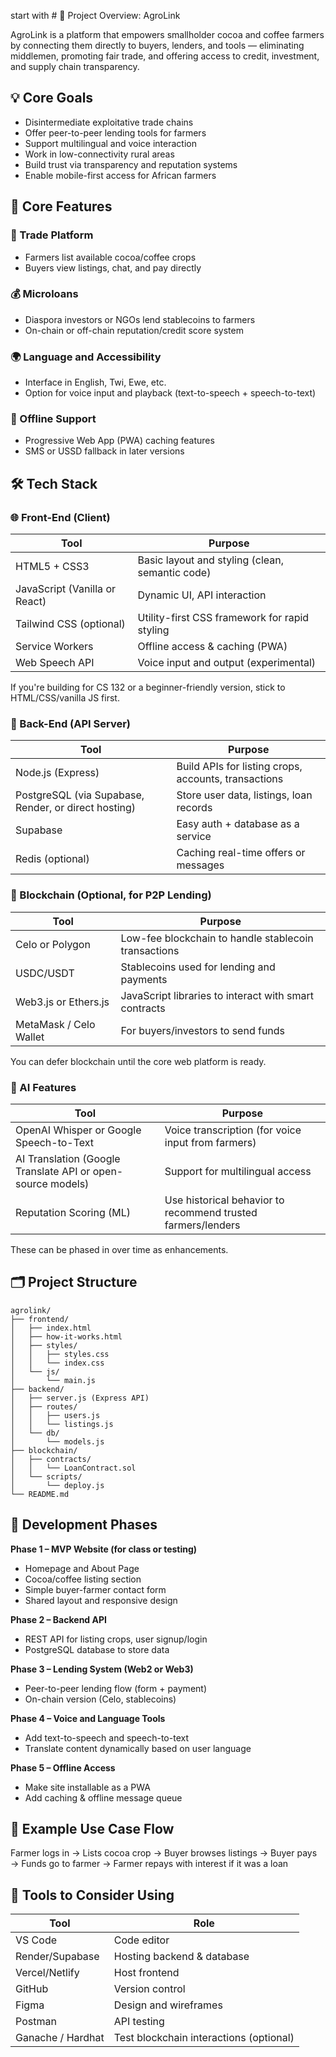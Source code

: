 start with # 🌾 Project Overview: AgroLink

AgroLink is a platform that empowers smallholder cocoa and coffee farmers by connecting them directly to buyers, lenders, and tools — eliminating middlemen, promoting fair trade, and offering access to credit, investment, and supply chain transparency.

## 💡 Core Goals
- Disintermediate exploitative trade chains
- Offer peer-to-peer lending tools for farmers
- Support multilingual and voice interaction
- Work in low-connectivity rural areas
- Build trust via transparency and reputation systems
- Enable mobile-first access for African farmers

## 🧱 Core Features

### 🔗 Trade Platform
- Farmers list available cocoa/coffee crops
- Buyers view listings, chat, and pay directly

### 💰 Microloans
- Diaspora investors or NGOs lend stablecoins to farmers
- On-chain or off-chain reputation/credit score system

### 🌍 Language and Accessibility
- Interface in English, Twi, Ewe, etc.
- Option for voice input and playback (text-to-speech + speech-to-text)

### 📱 Offline Support
- Progressive Web App (PWA) caching features
- SMS or USSD fallback in later versions

## 🛠️ Tech Stack

### 🌐 Front-End (Client)
| Tool                | Purpose                                              |
|---------------------|------------------------------------------------------|
| HTML5 + CSS3        | Basic layout and styling (clean, semantic code)      |
| JavaScript (Vanilla or React) | Dynamic UI, API interaction                |
| Tailwind CSS (optional) | Utility-first CSS framework for rapid styling    |
| Service Workers     | Offline access & caching (PWA)                      |
| Web Speech API      | Voice input and output (experimental)                |

If you're building for CS 132 or a beginner-friendly version, stick to HTML/CSS/vanilla JS first.

### 🧠 Back-End (API Server)
| Tool                | Purpose                                              |
|---------------------|------------------------------------------------------|
| Node.js (Express)   | Build APIs for listing crops, accounts, transactions |
| PostgreSQL (via Supabase, Render, or direct hosting) | Store user data, listings, loan records |
| Supabase            | Easy auth + database as a service                    |
| Redis (optional)    | Caching real-time offers or messages                 |

### 🔗 Blockchain (Optional, for P2P Lending)
| Tool                | Purpose                                              |
|---------------------|------------------------------------------------------|
| Celo or Polygon     | Low-fee blockchain to handle stablecoin transactions |
| USDC/USDT           | Stablecoins used for lending and payments            |
| Web3.js or Ethers.js| JavaScript libraries to interact with smart contracts|
| MetaMask / Celo Wallet | For buyers/investors to send funds                |

You can defer blockchain until the core web platform is ready.

### 🧩 AI Features
| Tool                | Purpose                                              |
|---------------------|------------------------------------------------------|
| OpenAI Whisper or Google Speech-to-Text | Voice transcription (for voice input from farmers) |
| AI Translation (Google Translate API or open-source models) | Support for multilingual access |
| Reputation Scoring (ML) | Use historical behavior to recommend trusted farmers/lenders |

These can be phased in over time as enhancements.

## 🗂️ Project Structure

```
agrolink/
├── frontend/
│   ├── index.html
│   ├── how-it-works.html
│   ├── styles/
│   │   ├── styles.css
│   │   └── index.css
│   └── js/
│       └── main.js
├── backend/
│   ├── server.js (Express API)
│   ├── routes/
│   │   ├── users.js
│   │   └── listings.js
│   └── db/
│       └── models.js
├── blockchain/
│   ├── contracts/
│   │   └── LoanContract.sol
│   └── scripts/
│       └── deploy.js
└── README.md
```

## 🚀 Development Phases

**Phase 1 – MVP Website (for class or testing)**
- Homepage and About Page
- Cocoa/coffee listing section
- Simple buyer-farmer contact form
- Shared layout and responsive design

**Phase 2 – Backend API**
- REST API for listing crops, user signup/login
- PostgreSQL database to store data

**Phase 3 – Lending System (Web2 or Web3)**
- Peer-to-peer lending flow (form + payment)
- On-chain version (Celo, stablecoins)

**Phase 4 – Voice and Language Tools**
- Add text-to-speech and speech-to-text
- Translate content dynamically based on user language

**Phase 5 – Offline Access**
- Make site installable as a PWA
- Add caching & offline message queue

## 🌟 Example Use Case Flow

Farmer logs in → Lists cocoa crop → Buyer browses listings → Buyer pays → Funds go to farmer → Farmer repays with interest if it was a loan

## 🧾 Tools to Consider Using

| Tool      | Role                        |
|-----------|-----------------------------|
| VS Code   | Code editor                 |
| Render/Supabase | Hosting backend & database |
| Vercel/Netlify | Host frontend           |
| GitHub    | Version control             |
| Figma     | Design and wireframes       |
| Postman   | API testing                 |
| Ganache / Hardhat | Test blockchain interactions (optional) |
